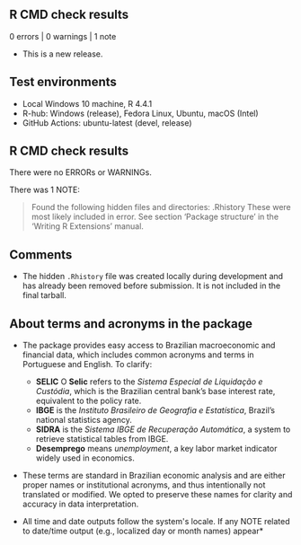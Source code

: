 ## R CMD check results

0 errors | 0 warnings | 1 note

* This is a new release.

## Test environments

* Local Windows 10 machine, R 4.4.1
* R-hub: Windows (release), Fedora Linux, Ubuntu, macOS (Intel)
* GitHub Actions: ubuntu-latest (devel, release)

## R CMD check results

There were no ERRORs or WARNINGs.

There was 1 NOTE:

> Found the following hidden files and directories:
  .Rhistory
  These were most likely included in error. See section ‘Package structure’ in the ‘Writing R Extensions’ manual.

## Comments

* The hidden `.Rhistory` file was created locally during development and has already been removed before submission. It is not included in the final tarball.

## About terms and acronyms in the package

* The package provides easy access to Brazilian macroeconomic and financial data, which includes common acronyms and terms in Portuguese and English. To clarify:

  - **SELIC** O **Selic** refers to the *Sistema Especial de Liquidação e Custódia*, which is the Brazilian central bank’s base interest rate, equivalent to the policy rate.
  - **IBGE** is the *Instituto Brasileiro de Geografia e Estatística*, Brazil’s national statistics agency.
  - **SIDRA** is the *Sistema IBGE de Recuperação Automática*, a system to retrieve statistical tables from IBGE.
  - **Desemprego** means *unemployment*, a key labor market indicator widely used in economics.

* These terms are standard in Brazilian economic analysis and are either proper names or institutional acronyms, and thus intentionally not translated or modified. We opted to preserve these names for clarity and accuracy in data interpretation.

* All time and date outputs follow the system's locale. If any NOTE related to date/time output (e.g., localized day or month names) appear*



